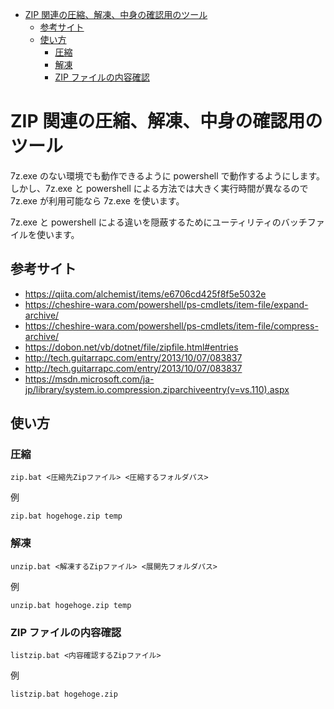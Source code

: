 ﻿<!-- TOC -->

- [ZIP 関連の圧縮、解凍、中身の確認用のツール](#zip-関連の圧縮解凍中身の確認用のツール)
    - [参考サイト](#参考サイト)
    - [使い方](#使い方)
        - [圧縮](#圧縮)
        - [解凍](#解凍)
        - [ZIP ファイルの内容確認](#zip-ファイルの内容確認)

<!-- /TOC -->

# ZIP 関連の圧縮、解凍、中身の確認用のツール

7z.exe のない環境でも動作できるように powershell で動作するようにします。
しかし、7z.exe と powershell による方法では大きく実行時間が異なるので 7z.exe が利用可能なら 7z.exe を使います。

7z.exe と powershell による違いを隠蔽するためにユーティリティのバッチファイルを使います。

## 参考サイト

- https://qiita.com/alchemist/items/e6706cd425f8f5e5032e
- https://cheshire-wara.com/powershell/ps-cmdlets/item-file/expand-archive/
- https://cheshire-wara.com/powershell/ps-cmdlets/item-file/compress-archive/
- https://dobon.net/vb/dotnet/file/zipfile.html#entries
- http://tech.guitarrapc.com/entry/2013/10/07/083837
- http://tech.guitarrapc.com/entry/2013/10/07/083837
- https://msdn.microsoft.com/ja-jp/library/system.io.compression.ziparchiveentry(v=vs.110).aspx

## 使い方

### 圧縮

```
zip.bat <圧縮先Zipファイル> <圧縮するフォルダパス>
```

例

```
zip.bat hogehoge.zip temp
```



### 解凍

```
unzip.bat <解凍するZipファイル> <展開先フォルダパス>
```

例

```
unzip.bat hogehoge.zip temp
```


### ZIP ファイルの内容確認

```
listzip.bat <内容確認するZipファイル>
```

例

```
listzip.bat hogehoge.zip
```
